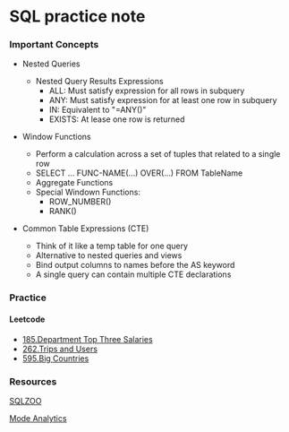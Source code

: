 # SQL practice note

### Important Concepts
- Nested Queries
  - Nested Query Results Expressions
    - ALL: Must satisfy expression for all rows in subquery
    - ANY: Must satisfy expression for at least one row in subquery
    - IN: Equivalent to "=ANY()"
    - EXISTS: At lease one row is returned
  
- Window Functions
  - Perform a calculation across a set of tuples that related to a single row
  - SELECT ... FUNC-NAME(...) OVER(...) FROM TableName
  - Aggregate Functions
  - Special Windown Functions:
    - ROW_NUMBER()
    - RANK()
  
- Common Table Expressions (CTE)
  - Think of it like a temp table for one query
  - Alternative to nested queries and views
  - Bind output columns to names before the AS keyword
  - A single query can contain multiple CTE declarations

### Practice
#### Leetcode
- [185.Department Top Three Salaries](https://github.com/dtsai7/SQL_practice_note/blob/master/Leetcode185.Department_Top_Three_Salaries.sql)
- [262.Trips and Users](https://github.com/dtsai7/SQL_practice_note/blob/master/Leetcode262.Trips_and_Users.sql)
- [595.Big Countries](https://github.com/dtsai7/SQL_practice_note/blob/master/Leetcode595.Big_Countries.sql)

### Resources
[SQLZOO](https://sqlzoo.net/)

[Mode Analytics](https://mode.com/sql-tutorial/introduction-to-sql/)




